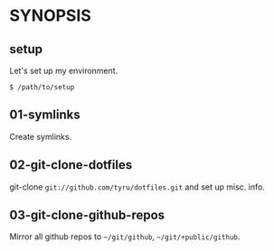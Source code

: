 
# SYNOPSIS
## setup
Let's set up my environment.

    $ /path/to/setup

## 01-symlinks
Create symlinks.

## 02-git-clone-dotfiles
git-clone `git://github.com/tyru/dotfiles.git`
and set up misc. info.

## 03-git-clone-github-repos
Mirror all github repos to `~/git/github`, `~/git/+public/github`.

